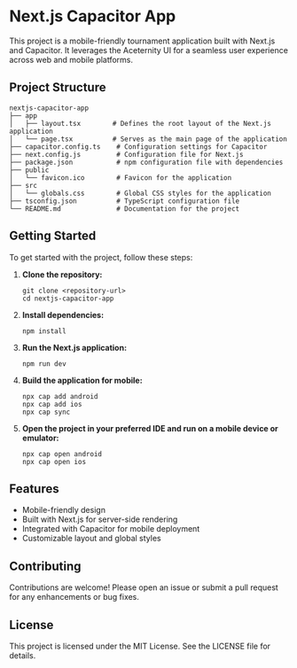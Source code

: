 # Next.js Capacitor App

This project is a mobile-friendly tournament application built with Next.js and Capacitor. It leverages the Aceternity UI for a seamless user experience across web and mobile platforms.

## Project Structure

```
nextjs-capacitor-app
├── app
│   ├── layout.tsx        # Defines the root layout of the Next.js application
│   └── page.tsx          # Serves as the main page of the application
├── capacitor.config.ts    # Configuration settings for Capacitor
├── next.config.js         # Configuration file for Next.js
├── package.json           # npm configuration file with dependencies
├── public
│   └── favicon.ico        # Favicon for the application
├── src
│   └── globals.css        # Global CSS styles for the application
├── tsconfig.json          # TypeScript configuration file
└── README.md              # Documentation for the project
```

## Getting Started

To get started with the project, follow these steps:

1. **Clone the repository:**
   ```
   git clone <repository-url>
   cd nextjs-capacitor-app
   ```

2. **Install dependencies:**
   ```
   npm install
   ```

3. **Run the Next.js application:**
   ```
   npm run dev
   ```

4. **Build the application for mobile:**
   ```
   npx cap add android
   npx cap add ios
   npx cap sync
   ```

5. **Open the project in your preferred IDE and run on a mobile device or emulator:**
   ```
   npx cap open android
   npx cap open ios
   ```

## Features

- Mobile-friendly design
- Built with Next.js for server-side rendering
- Integrated with Capacitor for mobile deployment
- Customizable layout and global styles

## Contributing

Contributions are welcome! Please open an issue or submit a pull request for any enhancements or bug fixes.

## License

This project is licensed under the MIT License. See the LICENSE file for details.